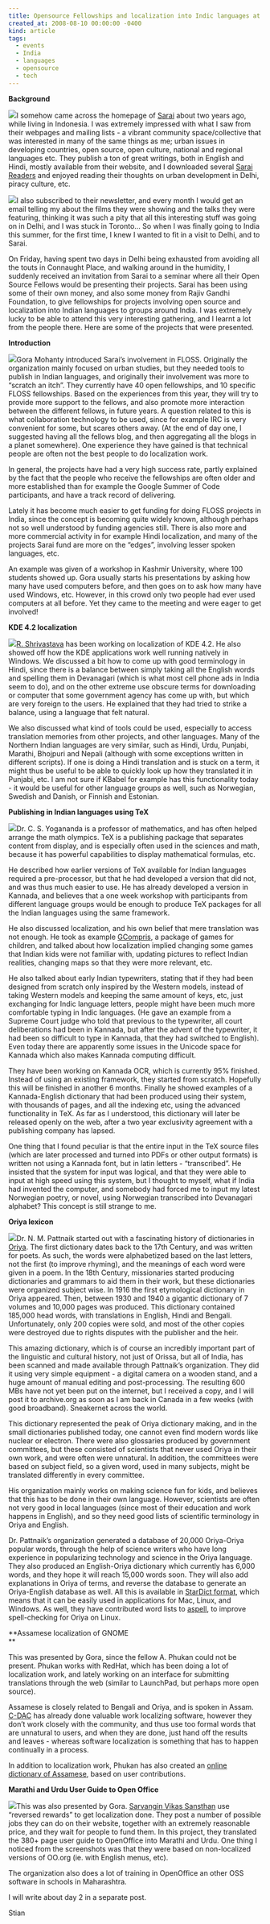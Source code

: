 ```yaml
---
title: Opensource Fellowships and localization into Indic languages at SARAI
created_at: 2008-08-10 00:00:00 -0400
kind: article
tags:
  - events
  - India
  - languages
  - opensource
  - tech
---
```


**Background**

![](http://www.sarai.net/logo.jpg)I somehow came across the homepage of
[Sarai](http://www.sarai.net/) about two years ago, while living in
Indonesia. I was extremely impressed with what I saw from their webpages
and mailing lists - a vibrant community space/collective that was
interested in many of the same things as me; urban issues in developing
countries, open source, open culture, national and regional languages
etc. They publish a ton of great writings, both in English and Hindi,
mostly available from their website, and I downloaded several [Sarai
Readers](http://www.sarai.net/publications/readers/) and enjoyed reading
their thoughts on urban development in Delhi, piracy culture, etc.

![](http://www.sarai.net/resolveUid/f1c64cafcf848794147dbf442fe7e0da)I
also subscribed to their newsletter, and every month I would get an
email telling my about the films they were showing and the talks they
were featuring, thinking it was such a pity that all this interesting
stuff was going on in Delhi, and I was stuck in Toronto… So when I was
finally going to India this summer, for the first time, I knew I wanted
to fit in a visit to Delhi, and to Sarai.

On Friday, having spent two days in Delhi being exhausted from avoiding
all the touts in Connaught Place, and walking around in the humidity, I
suddenly received an invitation from Sarai to a seminar where all their
Open Source Fellows would be presenting their projects. Sarai has been
using some of their own money, and also some money from Rajiv Gandhi
Foundation, to give fellowships for projects involving open source and
localization into Indian languages to groups around India. I was
extremely lucky to be able to attend this very interesting gathering,
and I learnt a lot from the people there. Here are some of the projects
that were presented.

**Introduction**

![](http://lh6.ggpht.com/shaklev/SJ_7IM9-h5I/AAAAAAAACPM/sLsrMjttEf0/s288/100_0440.JPG)Gora
Mohanty introduced Sarai’s involvement in FLOSS. Originally the
organization mainly focused on urban studies, but they needed tools to
publish in Indian languages, and originally their involvement was more
to “scratch an itch”. They currently have 40 open fellowships, and 10
specific FLOSS fellowships. Based on the experiences from this year,
they will try to provide more support to the fellows, and also promote
more interaction between the different fellows, in future years. A
question related to this is what collaboration technology to be used,
since for example IRC is very convenient for some, but scares others
away. (At the end of day one, I suggested having all the fellows blog,
and then aggregating all the blogs in a planet somewhere). One
experience they have gained is that technical people are often not the
best people to do localization work.

In general, the projects have had a very high success rate, partly
explained by the fact that the people who receive the fellowships are
often older and more established than for example the Google Summer of
Code participants, and have a track record of delivering.

Lately it has become much easier to get funding for doing FLOSS projects
in India, since the concept is becoming quite widely known, although
perhaps not so well understood by funding agencies still. There is also
more and more commercial activity in for example Hindi localization, and
many of the projects Sarai fund are more on the “edges”, involving
lesser spoken languages, etc.

An example was given of a workshop in Kashmir University, where 100
students showed up. Gora usually starts his presentations by asking how
many have used computers before, and then goes on to ask how many have
used Windows, etc. However, in this crowd only two people had ever used
computers at all before. Yet they came to the meeting and were eager to
get involved!

**KDE 4.2 localization**

![](http://bp0.blogger.com/_t-eJZb6SGWU/SE0k--HCB1I/AAAAAAAADN4/IK2pMv50y78/S220/raviratlami.JPG)[R.
Shrivastava](http://raviratlami.blogspot.com/) has been working on
localization of KDE 4.2. He also showed off how the KDE applications
work well running natively in Windows. We discussed a bit how to come up
with good terminology in Hindi, since there is a balance between simply
taking all the English words and spelling them in Devanagari (which is
what most cell phone ads in India seem to do), and on the other extreme
use obscure terms for downloading or computer that some government
agency has come up with, but which are very foreign to the users. He
explained that they had tried to strike a balance, using a language that
felt natural.

We also discussed what kind of tools could be used, especially to access
translation memories from other projects, and other languages. Many of
the Northern Indian languages are very similar, such as Hindi, Urdu,
Punjabi, Marathi, Bhojpuri and Nepali (although with some exceptions
written in different scripts). If one is doing a Hindi translation and
is stuck on a term, it might thus be useful to be able to quickly look
up how they translated it in Punjabi, etc. I am not sure if KBabel for
example has this functionality today - it would be useful for other
language groups as well, such as Norwegian, Swedish and Danish, or
Finnish and Estonian.

**Publishing in Indian languages using TeX**

![](http://lh3.ggpht.com/shaklev/SJ_4t1QUJ0I/AAAAAAAACOc/HcgUzNms7hc/s288/100_0419.JPG)Dr.
C. S. Yogananda is a professor of mathematics, and has often helped
arrange the math olympics. TeX is a publishing package that separates
content from display, and is especially often used in the sciences and
math, because it has powerful capabilities to display mathematical
formulas, etc.

He described how earlier versions of TeX available for Indian languages
required a pre-processor, but that he had developed a version that did
not, and was thus much easier to use. He has already developed a version
in Kannada, and believes that a one week workshop with participants from
different language groups would be enough to produce TeX packages for
all the Indian languages using the same framework.

He also discussed localization, and his own belief that mere translation
was not enough. He took as example [GCompris](http://gcompris.net), a
package of games for children, and talked about how localization implied
changing some games that Indian kids were not familiar with, updating
pictures to reflect Indian realities, changing maps so that they were
more relevant, etc.

He also talked about early Indian typewriters, stating that if they had
been designed from scratch only inspired by the Western models, instead
of taking Western models and keeping the same amount of keys, etc, just
exchanging for Indic language letters, people might have been much more
comfortable typing in Indic languages. (He gave an example from a
Supreme Court judge who told that previous to the typewriter, all court
deliberations had been in Kannada, but after the advent of the
typewriter, it had been so difficult to type in Kannada, that they had
switched to English). Even today there are apparently some issues in the
Unicode space for Kannada which also makes Kannada computing difficult.

They have been working on Kannada OCR, which is currently 95% finished.
Instead of using an existing framework, they started from scratch.
Hopefully this will be finished in another 6 months. Finally he showed
examples of a Kannada-English dictionary that had been produced using
their system, with thousands of pages, and all the indexing etc, using
the advanced functionality in TeX. As far as I understood, this
dictionary will later be released openly on the web, after a two year
exclusivity agreement with a publishing company has lapsed.

One thing that I found peculiar is that the entire input in the TeX
source files (which are later processed and turned into PDFs or other
output formats) is written not using a Kannada font, but in latin
letters - “transcribed”. He insisted that the system for input was
logical, and that they were able to input at high speed using this
system, but I thought to myself, what if India had invented the
computer, and somebody had forced me to input my latest Norwegian
poetry, or novel, using Norwegian transcribed into Devanagari alphabet?
This concept is still strange to me.

**Oriya lexicon**

![](http://lh3.ggpht.com/shaklev/SJ_4zVjimXI/AAAAAAAACO8/2FXVYBBFhgI/s288/100_0426.JPG)Dr.
N. M. Pattnaik started out with a fascinating history of dictionaries in
[Oriya](http://wikipedia.org/wiki/Oriya). The first dictionary dates
back to the 17th Century, and was written for poets. As such, the words
were alphabetized based on the last letters, not the first (to improve
rhyming), and the meanings of each word were given in a poem. In the
18th Century, missionaries started producing dictionaries and grammars
to aid them in their work, but these dictionaries were organized subject
wise. In 1916 the first etymological dictionary in Oriya appeared. Then,
between 1930 and 1940 a gigantic dictionary of 7 volumes and 10,000
pages was produced. This dictionary contained 185,000 head words, with
translations in English, Hindi and Bengali. Unfortunately, only 200
copies were sold, and most of the other copies were destroyed due to
rights disputes with the publisher and the heir.

This amazing dictionary, which is of course an incredibly important part
of the linguistic and cultural history, not just of Orissa, but all of
India, has been scanned and made available through Pattnaik’s
organization. They did it using very simple equipment - a digital camera
on a wooden stand, and a huge amount of manual editing and
post-processing. The resulting 600 MBs have not yet been put on the
internet, but I received a copy, and I will post it to archive.org as
soon as I am back in Canada in a few weeks (with good broadband).
Sneakernet across the world.

This dictionary represented the peak of Oriya dictionary making, and in
the small dictionaries published today, one cannot even find modern
words like nuclear or electron. There were also glossaries produced by
government committees, but these consisted of scientists that never used
Oriya in their own work, and were often were unnatural. In addition, the
committees were based on subject field, so a given word, used in many
subjects, might be translated differently in every committee.

His organization mainly works on making science fun for kids, and
believes that this has to be done in their own language. However,
scientists are often not very good in local languages (since most of
their education and work happens in English), and so they need good
lists of scientific terminology in Oriya and English.

Dr. Pattnaik’s organization generated a database of 20,000 Oriya-Oriya
popular words, through the help of science writers who have long
experience in popularizing technology and science in the Oriya language.
They also produced an English-Oriya dictionary which currently has 6,000
words, and they hope it will reach 15,000 words soon. They will also add
explanations in Oriya of terms, and reverse the database to generate an
Oriya-English database as well. All this is available in [StarDict
format](http://stardict.sourceforge.net/), which means that it can be
easily used in applications for Mac, Linux, and Windows. As well, they
have contributed word lists to [aspell](http://aspell.net), to improve
spell-checking for Oriya on Linux.

**Assamese localization of GNOME\
**

This was presented by Gora, since the fellow A. Phukan could not be
present. Phukan works with RedHat, which has been doing a lot of
localization work, and lately working on an interface for submitting
translations through the web (similar to LaunchPad, but perhaps more
open source).

Assamese is closely related to Bengali and Oriya, and is spoken in
Assam. [C-DAC](http://cdac.in) has already done valuable work localizing
software, however they don’t work closely with the community, and thus
use too formal words that are unnatural to users, and when they are
done, just hand off the results and leaves - whereas software
localization is something that has to happen continually in a process.

In addition to localization work, Phukan has also created an [online
dictionary of Assamese](http://www.xobdo.org/), based on user
contributions.

**Marathi and Urdu User Guide to Open Office**

![](http://lh6.ggpht.com/shaklev/SJ_44GMK46I/AAAAAAAACPA/BZsxFHv9jRI/s288/100_0427.JPG)This
was also presented by Gora. [Sarvangin Vikas
Sansthan](http://svs.org.in/) use “reversed rewards” to get localization
done. They post a number of possible jobs they can do on their website,
together with an extremely reasonable price, and they wait for people to
fund them. In this project, they translated the 380+ page user guide to
OpenOffice into Marathi and Urdu. One thing I noticed from the
screenshots was that they were based on non-localized versions of OO.org
(ie. with English menus, etc).

The organization also does a lot of training in OpenOffice an other OSS
software in schools in Maharashtra.

I will write about day 2 in a separate post.

Stian
